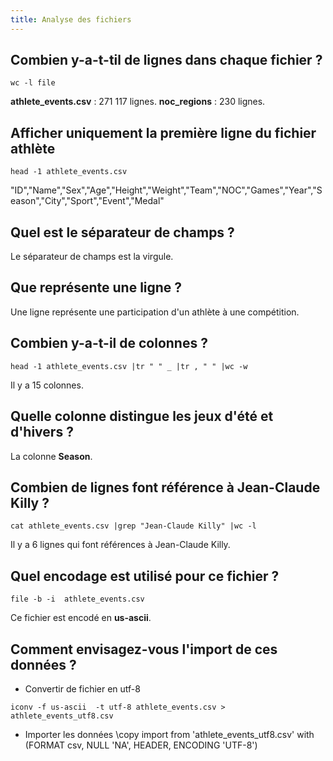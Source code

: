 ```yaml
---
title: Analyse des fichiers
---
```


## Combien y-a-t-til de lignes dans chaque fichier ?

```
wc -l file
```

**athlete_events.csv** : 271 117 lignes.
**noc_regions** : 230 lignes.

## Afficher uniquement la première ligne du fichier athlète

```
head -1 athlete_events.csv
```

"ID","Name","Sex","Age","Height","Weight","Team","NOC","Games","Year","Season","City","Sport","Event","Medal"

## Quel est le séparateur de champs ?

Le séparateur de champs est la virgule.

## Que représente une ligne ?

Une ligne représente une participation d'un athlète à une compétition.

## Combien y-a-t-il de colonnes ?

```
head -1 athlete_events.csv |tr " " _ |tr , " " |wc -w
```

Il y a 15 colonnes.

## Quelle colonne distingue les jeux d'été et d'hivers ? 

La colonne **Season**.

## Combien de lignes font référence à Jean-Claude Killy ?

```
cat athlete_events.csv |grep "Jean-Claude Killy" |wc -l
```

Il y a 6 lignes qui font références à Jean-Claude Killy.

## Quel encodage est utilisé pour ce fichier ?

```
file -b -i  athlete_events.csv
```

Ce fichier est encodé en **us-ascii**.

## Comment envisagez-vous l'import de ces données ?

- Convertir de fichier en utf-8
```
iconv -f us-ascii  -t utf-8 athlete_events.csv > athlete_events_utf8.csv
```

- Importer les données
\copy import from 'athlete_events_utf8.csv' with (FORMAT csv, NULL 'NA', HEADER, ENCODING 'UTF-8')


